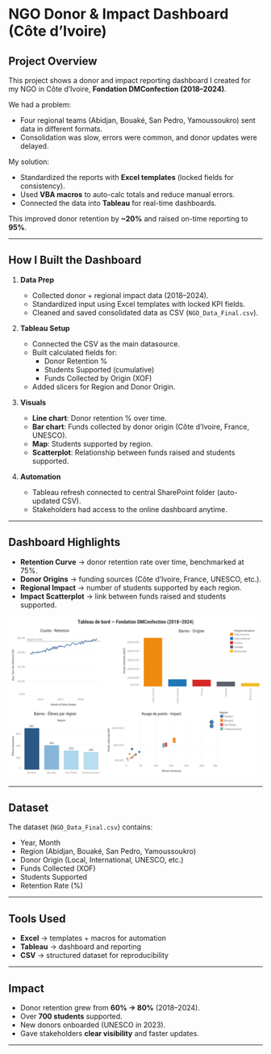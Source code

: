 # NGO Donor & Impact Dashboard (Côte d’Ivoire)

## Project Overview
This project shows a donor and impact reporting dashboard I created for my NGO in Côte d’Ivoire, **Fondation DMConfection (2018–2024)**.  

We had a problem:  
- Four regional teams (Abidjan, Bouaké, San Pedro, Yamoussoukro) sent data in different formats.  
- Consolidation was slow, errors were common, and donor updates were delayed.  

My solution:  
- Standardized the reports with **Excel templates** (locked fields for consistency).  
- Used **VBA macros** to auto-calc totals and reduce manual errors.  
- Connected the data into **Tableau** for real-time dashboards.  

This improved donor retention by **~20%** and raised on-time reporting to **95%**.  

---
## How I Built the Dashboard

1. **Data Prep**  
   - Collected donor + regional impact data (2018–2024).  
   - Standardized input using Excel templates with locked KPI fields.  
   - Cleaned and saved consolidated data as CSV (`NGO_Data_Final.csv`).  

2. **Tableau Setup**  
   - Connected the CSV as the main datasource.  
   - Built calculated fields for:
     - Donor Retention %
     - Students Supported (cumulative)
     - Funds Collected by Origin (XOF)
   - Added slicers for Region and Donor Origin.  

3. **Visuals**  
   - **Line chart**: Donor retention % over time.  
   - **Bar chart**: Funds collected by donor origin (Côte d’Ivoire, France, UNESCO).  
   - **Map**: Students supported by region.  
   - **Scatterplot**: Relationship between funds raised and students supported.  

4. **Automation**  
   - Tableau refresh connected to central SharePoint folder (auto-updated CSV).  
   - Stakeholders had access to the online dashboard anytime.
  
---

## Dashboard Highlights
- **Retention Curve** -> donor retention rate over time, benchmarked at 75%.  
- **Donor Origins** -> funding sources (Côte d’Ivoire, France, UNESCO, etc.).  
- **Regional Impact** -> number of students supported by each region.  
- **Impact Scatterplot** -> link between funds raised and students supported.  

![Dashboard](DM_Confection_Financial.jpeg)

---

## Dataset
The dataset (`NGO_Data_Final.csv`) contains:  
- Year, Month  
- Region (Abidjan, Bouaké, San Pedro, Yamoussoukro)  
- Donor Origin (Local, International, UNESCO, etc.)  
- Funds Collected (XOF)  
- Students Supported  
- Retention Rate (%)  

---

## Tools Used
- **Excel** -> templates + macros for automation  
- **Tableau** -> dashboard and reporting  
- **CSV** -> structured dataset for reproducibility  

---

## Impact
- Donor retention grew from **60% -> 80%** (2018–2024).  
- Over **700 students** supported.  
- New donors onboarded (UNESCO in 2023).  
- Gave stakeholders **clear visibility** and faster updates.  

---
